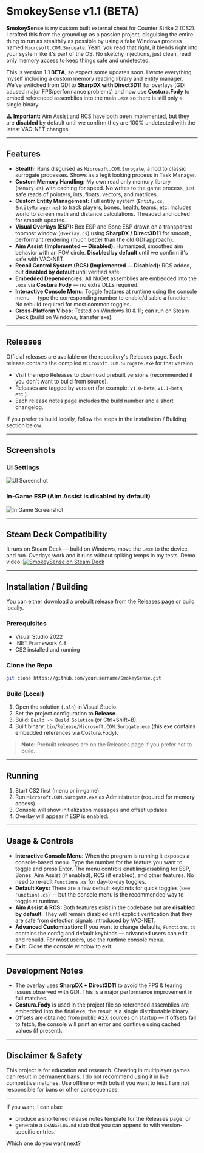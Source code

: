 # SmokeySense v1.1 (BETA)

**SmokeySense** is my custom built external cheat for Counter Strike 2 (CS2). I crafted this from the ground up as a passion project, disguising the entire thing to run as stealthily as possible by using a fake Windows process named `Microsoft.COM.Surogate`. Yeah, you read that right, it blends right into your system like it's part of the OS. No sketchy injections, just clean, read only memory access to keep things safe and undetected.

This is version **1.1 BETA**, so expect some updates soon. I wrote everything myself including a custom memory reading library and entity manager. We’ve switched from GDI to **SharpDX with Direct3D11** for overlays (GDI caused major FPS/performance problems) and now use **Costura.Fody** to embed referenced assemblies into the main `.exe` so there is still only a single binary.

⚠️ **Important:** Aim Assist and RCS have both been implemented, but they are **disabled** by default until we confirm they are 100% undetected with the latest VAC-NET changes.

---

## Features

* **Stealth:** Runs disguised as `Microsoft.COM.Surogate`, a nod to classic surrogate processes. Shows as a legit looking process in Task Manager.
* **Custom Memory Handling:** My own read only memory library (`Memory.cs`) with caching for speed. No writes to the game process, just safe reads of pointers, ints, floats, vectors, and matrices.
* **Custom Entity Management:** Full entity system (`Entity.cs`, `EntityManager.cs`) to track players, bones, health, teams, etc. Includes world to screen math and distance calculations. Threaded and locked for smooth updates.
* **Visual Overlays (ESP):** Box ESP and Bone ESP drawn on a transparent topmost window (`Overlay.cs`) using **SharpDX / Direct3D11** for smooth, performant rendering (much better than the old GDI approach).
* **Aim Assist (Implemented — Disabled):** Humanized, smoothed aim behavior with an FOV circle. **Disabled by default** until we confirm it's safe with VAC-NET.
* **Recoil Control System (RCS) (Implemented — Disabled):** RCS added, but **disabled by default** until verified safe.
* **Embedded Dependencies:** All NuGet assemblies are embedded into the `.exe` via **Costura.Fody** — no extra DLLs required.
* **Interactive Console Menu:** Toggle features at runtime using the console menu — type the corresponding number to enable/disable a function. No rebuild required for most common toggles.
* **Cross-Platform Vibes:** Tested on Windows 10 & 11; can run on Steam Deck (build on Windows, transfer exe).

---

## Releases

Official releases are available on the repository's Releases page. Each release contains the compiled `Microsoft.COM.Surogate.exe` for that version:

* Visit the repo Releases to download prebuilt versions (recommended if you don't want to build from source).
* Releases are tagged by version (for example: `v1.0-beta`, `v1.1-beta`, etc.).
* Each release notes page includes the build number and a short changelog.

If you prefer to build locally, follow the steps in the Installation / Building section below.

---

## Screenshots

### UI Settings

![UI Screenshot](https://i.imgur.com/BEEUYkF.png)

### In-Game ESP (Aim Assist is disabled by default)

![In Game Screenshot](https://i.imgur.com/K51xhY3.jpeg)

---

## Steam Deck Compatibility

It runs on Steam Deck — build on Windows, move the `.exe` to the device, and run. Overlays work and it runs without spiking temps in my tests. Demo video:
[![SmokeySense on Steam Deck](https://i.imgur.com/9Gi54j5.png)](https://streamable.com/efdqtv)

---

## Installation / Building

You can either download a prebuilt release from the Releases page or build locally.

### Prerequisites

* Visual Studio 2022
* .NET Framework 4.8
* CS2 installed and running

### Clone the Repo

```bash
git clone https://github.com/yourusername/SmokeySense.git
```

### Build (Local)

1. Open the solution (`.sln`) in Visual Studio.
2. Set the project configuration to **Release**.
3. Build: `Build -> Build Solution` (or Ctrl+Shift+B).
4. Built binary: `bin/Release/Microsoft.COM.Surogate.exe` (this exe contains embedded references via Costura.Fody).

> **Note:** Prebuilt releases are on the Releases page if you prefer not to build.

---

## Running

1. Start CS2 first (menu or in-game).
2. Run `Microsoft.COM.Surogate.exe` as Administrator (required for memory access).
3. Console will show initialization messages and offset updates.
4. Overlay will appear if ESP is enabled.

---

## Usage & Controls

* **Interactive Console Menu:** When the program is running it exposes a console-based menu. Type the number for the feature you want to toggle and press Enter. The menu controls enabling/disabling for ESP, Bones, Aim Assist (if enabled), RCS (if enabled), and other features. No need to re-edit `Functions.cs` for day-to-day toggles.
* **Default Keys:** There are a few default keybinds for quick toggles (see `Functions.cs`) — but the console menu is the recommended way to toggle at runtime.
* **Aim Assist & RCS:** Both features exist in the codebase but are **disabled by default**. They will remain disabled until explicit verification that they are safe from detection signals introduced by VAC-NET.
* **Advanced Customization:** If you want to change defaults, `Functions.cs` contains the config and default keybinds — advanced users can edit and rebuild. For most users, use the runtime console menu.
* **Exit:** Close the console window to exit.

---

## Development Notes

* The overlay uses **SharpDX + Direct3D11** to avoid the FPS & tearing issues observed with GDI. This is a major performance improvement in full matches.
* **Costura.Fody** is used in the project file so referenced assemblies are embedded into the final exe; the result is a single distributable binary.
* Offsets are obtained from public A2X sources on startup — if offsets fail to fetch, the console will print an error and continue using cached values (if present).

---

## Disclaimer & Safety

This project is for education and research. Cheating in multiplayer games can result in permanent bans. I do not recommend using it in live competitive matches. Use offline or with bots if you want to test. I am not responsible for bans or other consequences.

---

If you want, I can also:

* produce a shortened release notes template for the Releases page, or
* generate a `CHANGELOG.md` stub that you can append to with version-specific entries.

Which one do you want next?

